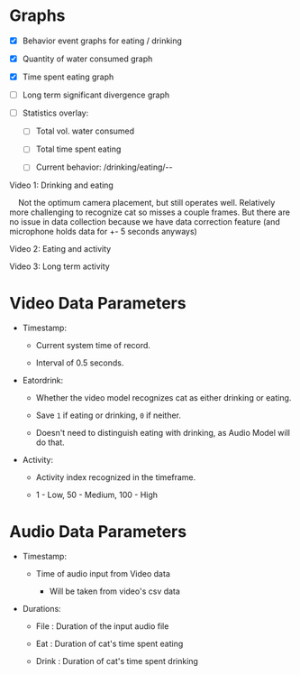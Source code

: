 # Graphs

- [x] Behavior event graphs for eating / drinking 

- [x] Quantity of water consumed graph 

- [x] Time spent eating graph 

- [ ] Long term significant divergence graph 

- [ ] Statistics overlay: 
  
  - [ ] Total vol. water consumed 
  
  - [ ] Total time spent eating 
  
  - [ ] Current behavior: /drinking/eating/-- 

Video 1: Drinking and eating 

    Not the optimum camera placement, but still operates well. Relatively more challenging to recognize cat so misses a couple frames. But there are no issue in data collection because we have data correction feature (and microphone holds data for +- 5 seconds anyways)

Video 2: Eating and activity 

Video 3: Long term activity 

# Video Data Parameters

- Timestamp: 
  
  - Current system time of record. 
  
  - Interval of 0.5 seconds. 

- Eatordrink: 
  
  - Whether the video model recognizes cat as either drinking or eating. 
  
  - Save `1` if eating or drinking, `0` if neither. 
  
  - Doesn't need to distinguish eating with drinking, as Audio Model will do that. 

- Activity: 
  
  - Activity index recognized in the timeframe. 
  
  - 1 - Low, 50 - Medium, 100 - High

# Audio Data Parameters

- Timestamp: 
  
  - Time of audio input from Video data
    
    - Will be taken from video's csv data 

- Durations: 
  
  - File : Duration of the input audio file 
  
  - Eat : Duration of cat's time spent eating  
  
  - Drink : Duration of cat's time spent drinking 
